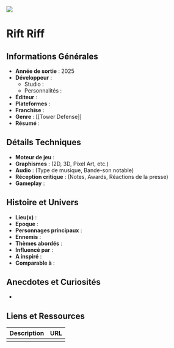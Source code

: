 [![](https://shared.cloudflare.steamstatic.com/store_item_assets/steam/apps/2800900/3f7e39c90480097288ba32076912f819dceddebb/ss_3f7e39c90480097288ba32076912f819dceddebb.600x338.jpg?t=1746859881)](https://shared.cloudflare.steamstatic.com/store_item_assets/steam/apps/2800900/3f7e39c90480097288ba32076912f819dceddebb/ss_3f7e39c90480097288ba32076912f819dceddebb.1920x1080.jpg?t=1746859881)
# Rift Riff

## Informations Générales

- **Année de sortie** : 2025
- **Développeur** : 
	- Studio : 
	- Personnalités : 
- **Éditeur** : 
- **Plateformes** : 
- **Franchise** : 
- **Genre** : [[Tower Defense]]
- **Résumé** : 

## Détails Techniques
- **Moteur de jeu** : 
- **Graphismes** : (2D, 3D, Pixel Art, etc.)
- **Audio** : (Type de musique, Bande-son notable)
- **Réception critique** : (Notes, Awards, Réactions de la presse)
- **Gameplay** :

## Histoire et Univers
- **Lieu(x)** : 
- **Epoque** : 
- **Personnages principaux** : 
- **Ennemis** :
- **Thèmes abordés** : 
- **Influencé par** :
- **A inspiré** : 
- **Comparable à** :
## Anecdotes et Curiosités
- 
## Liens et Ressources

| Description | URL |
| ----------- | --- |
|             |     |
